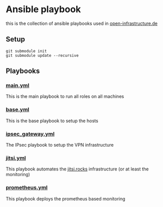 # Ansible playbook

this is the collection of ansible playbooks used in [open-infrastructure.de](https://open-infrastructure.de)

## Setup

```
git submodule init
git submodule update --recursive
```

## Playbooks

### [main.yml](main.yml)

This is the main playbook to run all roles on all machines

### [base.yml](base.yml)

This is the base playbook to setup the hosts

### [ipsec_gateway.yml](ipsec_gateway.yml)

The IPsec playbook to setup the VPN infrastructure

### [jitsi.yml](jitsi.yml)

This playbook automates the [jitsi.rocks](https://jitsi.rocks) infrastructure (or at least the monitoring)

### [prometheus.yml](prometheus.yml)

This playbook deploys the prometheus based monitoring

